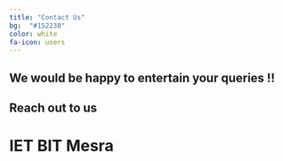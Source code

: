 ```yaml
---
title: "Contact Us"
bg:  "#152238"
color: white
fa-icon: users
---
```


## We would be happy to entertain your queries !!
## Reach out to us 
# IET BIT Mesra

<div class="contacts">
  <div class="col s12 organiser-logo">
    
  </div>
  <div class="SocialBox">
    <div><a href="https://github.com/BITSoC" target="blank"><i class="fa fa-github"></i></a></div>
    <div><a href="https://www.facebook.com/ietbitmesra/" target="blank"><i class="fa fa-facebook"></i></a></div>
    <div><a href="https://linkedin.com/company/iet-on-campus-bit-mesra" target="blank"><i class="fa fa-linkedin"></i></a></div>
    <div><a href="mailto:iet@bitmesra.ac.in" target="blank"><i class="fa fa-envelope"></i></a></div>
    <div><a href="mailto:goshrow@gmail.com" target="blank"><i class="fa fa-envelope-o"></i></a></div>
  </div>
</div>

<!-- # Parceiros
<div class="row partners">
  <div class="col s12 partner valign">
    <a href="http://subvisual.co" target="blank"><img src="img/contacts/subvisual.png"/></a>
  </div>
  <div class="col s12 partner full-width valign">
    <a href="http://eurotux.com" target="blank"><img src="img/contacts/eurotux.png"/></a>
  </div>
  <div class="col s12 partner valign">
    <a href="https://www.facebook.com/padariaepastelaria.madrugadora" target="blank">
      <h4> Padaria e Pastelaria </h4>
      <h1> Madrugadora </h1>
    </a>
  </div>
</div> -->
